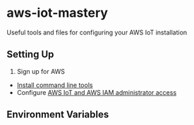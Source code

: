 # aws-iot-mastery

Useful tools and files for configuring your AWS IoT installation

## Setting Up

1. Sign up for AWS
*  [Install command line tools](http://docs.aws.amazon.com/cli/latest/userguide/installing.html)
*  Configure [AWS IoT and AWS IAM administrator access](https://iotdb.org/social/imadeit/post/132948890316/using-aws-iam-with-aws-iot)

## Environment Variables
